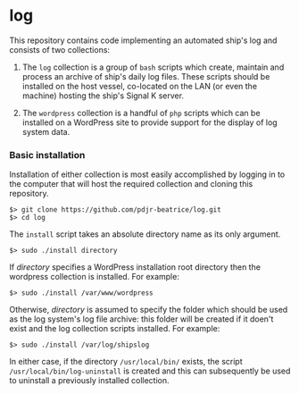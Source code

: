 # log

This repository contains code implementing an automated ship's log
and consists of two collections:

1. The `log` collection is a group of `bash` scripts which create,
   maintain and process an archive of ship's daily log files. These
   scripts should be installed on the host vessel, co-located on the
   LAN (or even the machine) hosting the ship's Signal K server.

2. The `wordpress` collection is a handful of `php` scripts which can
   be installed on a WordPress site to provide support for the display
   of log system data.

### Basic installation

Installation of either collection is most easily accomplished by
logging in to the computer that will host the required collection and
cloning this repository.
```
$> git clone https://github.com/pdjr-beatrice/log.git
$> cd log
```

The `install` script takes an absolute directory name as its only
argument.
```
$> sudo ./install directory
```
If *directory* specifies a WordPress installation root directory then
the wordpress collection is installed.
For example:
```
$> sudo ./install /var/www/wordpress
```

Otherwise, *directory* is assumed to specify the folder which should
be used as the log system's log file archive: this folder will be
created if it doen't exist and the log collection scripts installed.
For example:
```
$> sudo ./install /var/log/shipslog
```

In either case, if the directory `/usr/local/bin/` exists, the script
`/usr/local/bin/log-uninstall` is created and this can subsequently be
used to uninstall a previously installed collection.


